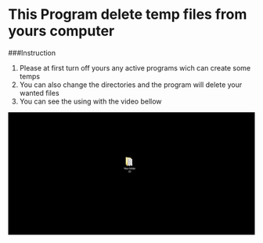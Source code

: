 # This Program delete temp files from yours computer<br>


###Instruction<br>
1. Please at first turn off yours any active programs wich can create some temps<br>
2. You can also change the directories and the program will delete your wanted files<br>
3. You can see the using with the video bellow

<p align="center">
<img src="https://github.com/HovoNalbandyan/Delete-Temps/blob/master/DelTem.gif">
</p>
